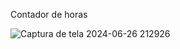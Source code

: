 Contador de horas

![Captura de tela 2024-06-26 212926](https://github.com/noantarre/Relogio/assets/74929513/5f43d779-9c9f-4aa8-8092-781685818ca4)

